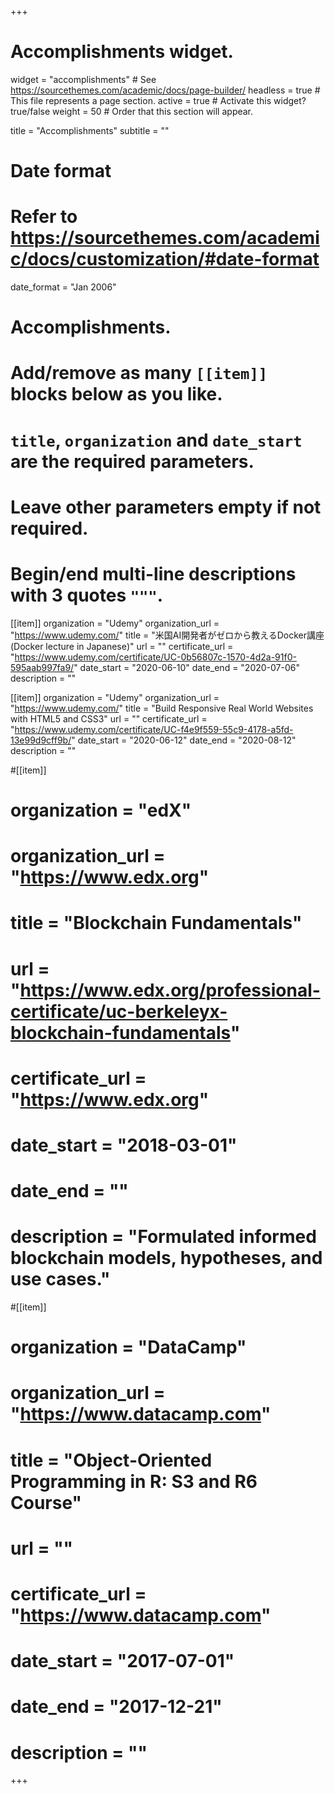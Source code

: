 +++
# Accomplishments widget.
widget = "accomplishments"  # See https://sourcethemes.com/academic/docs/page-builder/
headless = true  # This file represents a page section.
active = true  # Activate this widget? true/false
weight = 50  # Order that this section will appear.

title = "Accomplish&shy;ments"
subtitle = ""

# Date format
#   Refer to https://sourcethemes.com/academic/docs/customization/#date-format
date_format = "Jan 2006"

# Accomplishments.
#   Add/remove as many `[[item]]` blocks below as you like.
#   `title`, `organization` and `date_start` are the required parameters.
#   Leave other parameters empty if not required.
#   Begin/end multi-line descriptions with 3 quotes `"""`.
[[item]]
  organization = "Udemy"
  organization_url = "https://www.udemy.com/"
  title = "米国AI開発者がゼロから教えるDocker講座 (Docker lecture in Japanese)"
  url = ""
  certificate_url = "https://www.udemy.com/certificate/UC-0b56807c-1570-4d2a-91f0-595aab997fa9/"
  date_start = "2020-06-10"
  date_end = "2020-07-06"
  description = ""

[[item]]
  organization = "Udemy"
  organization_url = "https://www.udemy.com/"
  title = "Build Responsive Real World Websites with HTML5 and CSS3"
  url = ""
  certificate_url = "https://www.udemy.com/certificate/UC-f4e9f559-55c9-4178-a5fd-13e99d9cff9b/"
  date_start = "2020-06-12"
  date_end = "2020-08-12"
  description = ""

#[[item]]
#  organization = "edX"
#  organization_url = "https://www.edx.org"
#  title = "Blockchain Fundamentals"
#  url = "https://www.edx.org/professional-certificate/uc-berkeleyx-blockchain-fundamentals"
#  certificate_url = "https://www.edx.org"
#  date_start = "2018-03-01"
#  date_end = ""
#  description = "Formulated informed blockchain models, hypotheses, and use cases."
  
#[[item]]
#  organization = "DataCamp"
#  organization_url = "https://www.datacamp.com"
#  title = "Object-Oriented Programming in R: S3 and R6 Course"
#  url = ""
#  certificate_url = "https://www.datacamp.com"
#  date_start = "2017-07-01"
#  date_end = "2017-12-21"
#  description = ""

+++
